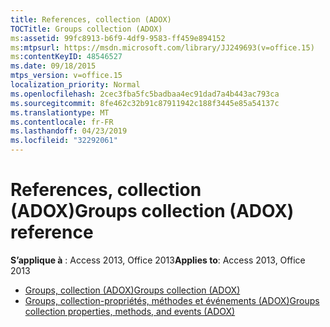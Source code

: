 ```yaml
---
title: References, collection (ADOX)
TOCTitle: Groups collection (ADOX)
ms:assetid: 99fc8913-b6f9-4df9-9583-ff459e894152
ms:mtpsurl: https://msdn.microsoft.com/library/JJ249693(v=office.15)
ms:contentKeyID: 48546527
ms.date: 09/18/2015
mtps_version: v=office.15
localization_priority: Normal
ms.openlocfilehash: 2cec3fba5fc5badbaa4ec91dad7a4b443ac793ca
ms.sourcegitcommit: 8fe462c32b91c87911942c188f3445e85a54137c
ms.translationtype: MT
ms.contentlocale: fr-FR
ms.lasthandoff: 04/23/2019
ms.locfileid: "32292061"
---
```

# <a name="groups-collection-adox-reference"></a><span data-ttu-id="848b0-102">References, collection (ADOX)</span><span class="sxs-lookup"><span data-stu-id="848b0-102">Groups collection (ADOX) reference</span></span>

<span data-ttu-id="848b0-103">**S’applique à** : Access 2013, Office 2013</span><span class="sxs-lookup"><span data-stu-id="848b0-103">**Applies to**: Access 2013, Office 2013</span></span>

- [<span data-ttu-id="848b0-104">Groups, collection (ADOX)</span><span class="sxs-lookup"><span data-stu-id="848b0-104">Groups collection (ADOX)</span></span>](groups-collection-adox.md)
- [<span data-ttu-id="848b0-105">Groups, collection-propriétés, méthodes et événements (ADOX)</span><span class="sxs-lookup"><span data-stu-id="848b0-105">Groups collection properties, methods, and events (ADOX)</span></span>](groups-collection-properties-methods-and-events-adox.md)

